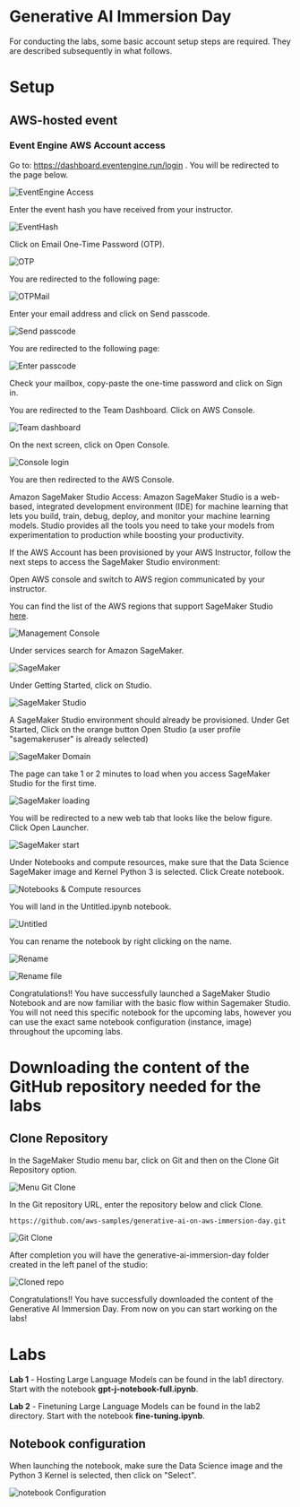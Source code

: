 # Generative AI Immersion Day

For conducting the labs, some basic account setup steps are required. They are described subsequently in what follows.

# Setup

## AWS-hosted event

### Event Engine AWS Account access

Go to: https://dashboard.eventengine.run/login . You will be redirected to the page below.

![EventEngine Access](./img/eventEngineAccess.png)

Enter the event hash you have received from your instructor.

![EventHash](./img/eventHash.png)

Click on Email One-Time Password (OTP).

![OTP](./img/otp.png)

You are redirected to the following page:

![OTPMail](./img/otpEmail.png)

Enter your email address and click on Send passcode.

![Send passcode](./img/sendPasscode.png)

You are redirected to the following page:

![Enter passcode](./img/enterPasscode.png)

Check your mailbox, copy-paste the one-time password and click on Sign in.

You are redirected to the Team Dashboard. Click on AWS Console.

![Team dashboard](./img/teamDashboard.png)

On the next screen, click on Open Console.

![Console login](./img/consoleLogin.png)

You are then redirected to the AWS Console.

Amazon SageMaker Studio Access: Amazon SageMaker Studio is a web-based, integrated development environment (IDE) for machine learning that lets you build, train, debug, deploy, and monitor your machine learning models. Studio provides all the tools you need to take your models from experimentation to production while boosting your productivity.

If the AWS Account has been provisioned by your AWS Instructor, follow the next steps to access the SageMaker Studio environment:

Open AWS console and switch to AWS region communicated by your instructor.

You can find the list of the AWS regions that support SageMaker Studio [here](https://docs.aws.amazon.com/sagemaker/latest/dg/studio.html).

![Management Console](./img/mgmtConsole.png)

Under services search for Amazon SageMaker.

![SageMaker](./img/sagemaker.png)

Under Getting Started, click on Studio.

![SageMaker Studio](./img/sagemakerStudio.png)

A SageMaker Studio environment should already be provisioned. Under Get Started, Click on the orange button Open Studio (a user profile "sagemakeruser" is already selected)

![SageMaker Domain](./img/sagemakerDomain.png)

The page can take 1 or 2 minutes to load when you access SageMaker Studio for the first time.

![SageMaker loading](./img/sagemakerLoading.png)

You will be redirected to a new web tab that looks like the below figure. Click Open Launcher.

![SageMaker start](./img/openLauncher.png)

Under Notebooks and compute resources, make sure that the Data Science SageMaker image and Kernel Python 3 is selected. Click Create notebook.

![Notebooks & Compute resources](./img/notebooksComputeResources.png)

You will land in the Untitled.ipynb notebook.

![Untitled](./img/untitled.png)

You can rename the notebook by right clicking on the name.

![Rename](./img/rename.png)

![Rename file](./img/renameFile.png)

Congratulations!! You have successfully launched a SageMaker Studio Notebook and are now familiar with the basic flow within Sagemaker Studio. You will not need this specific notebook for the upcoming labs, however you can use the exact same notebook configuration (instance, image) throughout the upcoming labs.

# Downloading the content of the GitHub repository needed for the labs

## Clone Repository

In the SageMaker Studio menu bar, click on Git and then on the Clone Git Repository option.

![Menu Git Clone](./img/sagemakerStudioGitClone-01.png)

In the Git repository URL, enter the repository below and click Clone.
```
https://github.com/aws-samples/generative-ai-on-aws-immersion-day.git
```
![Git Clone](./img/sagemakerStudioGitClone-02.png)

After completion you will have the generative-ai-immersion-day folder created in the left panel of the studio:

![Cloned repo](./img/cloned.png)

Congratulations!! You have successfully downloaded the content of the Generative AI Immersion Day. From now on you can start working on the labs!

# Labs

**Lab 1** - Hosting Large Language Models can be found in the lab1 directory. Start with the notebook **gpt-j-notebook-full.ipynb**.

**Lab 2** - Finetuning Large Language Models can be found in the lab2 directory. Start with the notebook **fine-tuning.ipynb**.

## Notebook configuration
When launching the notebook, make sure the Data Science image and the Python 3 Kernel is selected, then click on "Select".

![notebook Configuration](./img/notebookConfig.png)